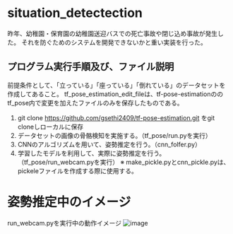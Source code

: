 # situation_detectection
昨年、幼稚園・保育園の幼稚園送迎バスでの死亡事故や閉じ込め事故が発生した。
それを防ぐためのシステムを開発できないかと重い実装を行った。

## プログラム実行手順及び、ファイル説明
前提条件として、「立っている」「座っている」「倒れている」のデータセットを作成してあること。
tf_pose_estimation_edit_fileは、tf-pose-estimationののtf_pose内で変更を加えたファイルのみを保存したものである。

1. git clone https://github.com/gsethi2409/tf-pose-estimation.git をgit cloneしローカルに保存
2. データセットの画像の骨骼検知を実施する。（tf_pose/run.pyを実行）
3. CNNのアルゴリズムを用いて、姿勢推定を行う。（cnn_folfer.py）
4. 学習したモデルを利用して、実際に姿勢推定を行う。（tf_pose/run_webcam.pyを実行）
※ make_pickle.pyとcnn_pickle.pyは、pickeleファイルを作成する際に使用する。

# 姿勢推定中のイメージ
run_webcam.pyを実行中の動作イメージ
![image](https://user-images.githubusercontent.com/67308009/219766547-70fefe2e-23dc-468d-a9a4-d4a445104e33.png)
